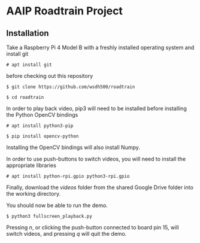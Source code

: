 # AAIP Roadtrain Project
## Installation
Take a Raspberry Pi 4 Model B with a freshly installed operating system and install git 

`# apt install git`

before checking out this repository

`$ git clone https://github.com/wsdh500/roadtrain`

`$ cd roadtrain`

In order to play back video, pip3 will need to be installed before installing the Python OpenCV bindings

`# apt install python3-pip`

`$ pip install opencv-python`

Installing the OpenCV bindings will also install Numpy.

In order to use push-buttons to switch videos, you will need to install the appropriate libraries

`# apt install python-rpi.gpio python3-rpi.gpio`

Finally, download the *videos* folder from the shared Google Drive folder into the working directory.

You should now be able to run the demo.

`$ python3 fullscreen_playback.py`

Pressing *n*, or clicking the push-button connected to board pin 15, will switch videos, and pressing *q* will quit the demo.